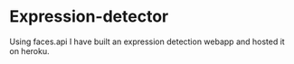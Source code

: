 # Expression-detector
Using faces.api I have built an expression detection webapp and hosted it on heroku.
